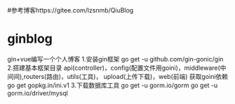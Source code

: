 #参考博客https://gitee.com/lzsnmb/QiuBlog
# ginblog
gin+vue编写一个个人博客
1.安装gin框架 go get -u github.com/gin-gonic/gin
2.搭建基本框架目录
api(controller)，config(配置文件用goini)，middleware(中间间),routers(路由)，utils(工具)，
upload(上传下载)，web(前端)
获取goini依赖 go get gopkg.in/ini.v1
3.下载数据库工具
go get -u gorm.io/gorm
go get -u gorm.io/driver/mysql


